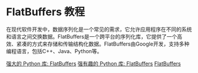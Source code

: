 # FlatBuffers 教程

<show-structure depth="3"/>

在现代软件开发中，数据序列化是一个常见的需求，它允许应用程序在不同的系统和语言之间交换数据。FlatBuffers是一个跨平台的序列化库，它提供了一个高效、紧凑的方式来存储和传输结构化数据。FlatBuffers由Google开发，支持多种编程语言，包括C++、Java、Python等。


<seealso>
<category ref="ref_docs">
    <a href="https://mp.weixin.qq.com/s/zOH6rMEc1qhdnar3BFpAXQ">强大的 Python 库: FlatBuffers</a>
    <a href="https://mp.weixin.qq.com/s/AAnhP9l6PWaiqlf-yZA2Ow">强有趣的 Python 库: FlatBuffers</a>
</category>
<category ref="ref_github">
    <a href="https://github.com/google/flatbuffers">FlatBuffers</a>
</category>
<category ref="ref_issues">
</category>
<category ref="ref_hf">
</category>
<category ref="ref_ms">
</category>
</seealso>


